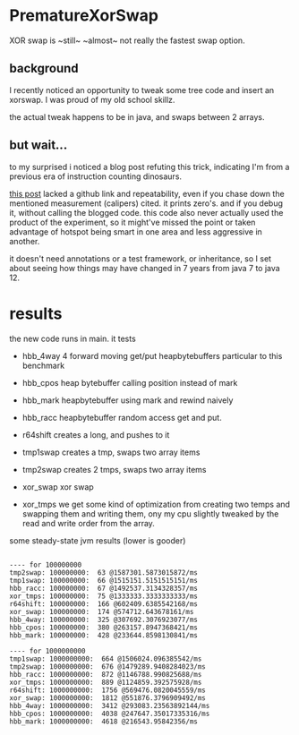 # PrematureXorSwap
XOR swap is ~still~ ~almost~ not really the fastest swap option. 

## background
I recently noticed an opportunity to tweak some tree code and insert an xorswap.  I was proud of my old school skillz.

the actual tweak happens to be in java, and swaps between 2 arrays.

## but wait...
to my surprised i noticed a blog post refuting this trick, indicating I'm from a previous era of instruction counting dinosaurs.

[this post](http://codingwiththomas.blogspot.com/2012/10/java-xor-swap-performance.html) lacked a github link and repeatability, even if you chase down the mentioned measurement (calipers) cited.  it prints zero's.  and if you debug it, without calling the blogged code.  this code also never actually used the product of the experiment, so it might've missed the point or taken advantage of hotspot being smart in one area and less aggressive in another.  

it doesn't need annotations or a test framework, or inheritance, so I set about seeing how things may have changed in 7 years from java 7 to java 12.

# results

the new code runs in main.  it tests 


 * hbb_4way	
  4 forward moving get/put heapbytebuffers particular to this benchmark

 * hbb_cpos	
  heap bytebuffer calling position instead of mark

 * hbb_mark	
  heapbytebuffer using mark and rewind naively

 * hbb_racc	
  heapbytebuffer random access get and put.

 * r64shift	
  creates a long, and pushes to it

 * tmp1swap	
  creates a tmp, swaps two array items

 * tmp2swap	
  creates 2 tmps, swaps two array items


 * xor_swap	
  xor swap

 * xor_tmps	
  we get some kind of optimization from creating two temps and swapping them and writing them, ony my cpu slightly tweaked by   the read and write order from the array.


some steady-state jvm results (lower is gooder)

```

---- for 100000000
tmp2swap: 100000000:  63 @1587301.5873015872/ms
tmp1swap: 100000000:  66 @1515151.5151515151/ms
hbb_racc: 100000000:  67 @1492537.3134328357/ms
xor_tmps: 100000000:  75 @1333333.3333333333/ms
r64shift: 100000000:  166 @602409.6385542168/ms
xor_swap: 100000000:  174 @574712.643678161/ms
hbb_4way: 100000000:  325 @307692.3076923077/ms
hbb_cpos: 100000000:  380 @263157.8947368421/ms
hbb_mark: 100000000:  428 @233644.8598130841/ms

---- for 1000000000
tmp1swap: 1000000000:  664 @1506024.096385542/ms
tmp2swap: 1000000000:  676 @1479289.9408284023/ms
hbb_racc: 1000000000:  872 @1146788.990825688/ms
xor_tmps: 1000000000:  889 @1124859.392575928/ms
r64shift: 1000000000:  1756 @569476.0820045559/ms
xor_swap: 1000000000:  1812 @551876.3796909492/ms
hbb_4way: 1000000000:  3412 @293083.23563892144/ms
hbb_cpos: 1000000000:  4038 @247647.35017335316/ms
hbb_mark: 1000000000:  4618 @216543.95842356/ms


```
